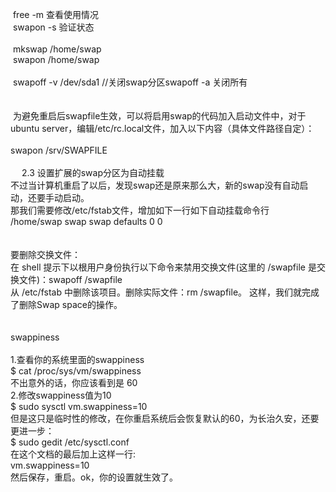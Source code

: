 &nbsp;free -m 查看使用情况<br />
&nbsp;swapon -s 验证状态<br />
&nbsp;<br />
&nbsp;mkswap /home/swap<br />
&nbsp;swapon /home/swap<br />
&nbsp;&nbsp;<br />
&nbsp;swapoff -v /dev/sda1 //关闭swap分区swapoff -a 关闭所有<br />
&nbsp;<br />
&nbsp;<br />
&nbsp;为避免重启后swapfile生效，可以将启用swap的代码加入启动文件中，对于ubuntu server，编辑/etc/rc.local文件，加入以下内容（具体文件路径自定）：<br />
<br />
swapon /srv/SWAPFILE<br />
&nbsp;<br />
&nbsp;　2.3 设置扩展的swap分区为自动挂载<br />
不过当计算机重启了以后，发现swap还是原来那么大，新的swap没有自动启动，还要手动启动。<br />
那我们需要修改/etc/fstab文件，增加如下一行如下自动挂载命令行<br />
/home/swap swap swap defaults 0 0<br />
<br />
<br />
要删除交换文件：<br />
在 shell 提示下以根用户身份执行以下命令来禁用交换文件(这里的 /swapfile 是交换文件)：swapoff /swapfile<br />
从 /etc/fstab 中删除该项目。删除实际文件：rm /swapfile。 这样，我们就完成了删除Swap space的操作。<br />
<br />
<br />
swappiness<br />
<br />
1.查看你的系统里面的swappiness<br />
$ cat /proc/sys/vm/swappiness<br />
不出意外的话，你应该看到是 60<br />
2.修改swappiness值为10<br />
$ sudo sysctl vm.swappiness=10<br />
但是这只是临时性的修改，在你重启系统后会恢复默认的60，为长治久安，还要更进一步：<br />
$ sudo gedit /etc/sysctl.conf<br />
在这个文档的最后加上这样一行:<br />
vm.swappiness=10<br />
然后保存，重启。ok，你的设置就生效了。<br />